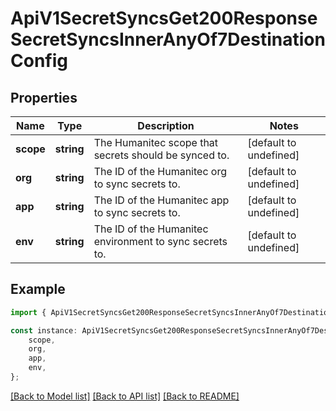 # ApiV1SecretSyncsGet200ResponseSecretSyncsInnerAnyOf7DestinationConfig


## Properties

Name | Type | Description | Notes
------------ | ------------- | ------------- | -------------
**scope** | **string** | The Humanitec scope that secrets should be synced to. | [default to undefined]
**org** | **string** | The ID of the Humanitec org to sync secrets to. | [default to undefined]
**app** | **string** | The ID of the Humanitec app to sync secrets to. | [default to undefined]
**env** | **string** | The ID of the Humanitec environment to sync secrets to. | [default to undefined]

## Example

```typescript
import { ApiV1SecretSyncsGet200ResponseSecretSyncsInnerAnyOf7DestinationConfig } from './api';

const instance: ApiV1SecretSyncsGet200ResponseSecretSyncsInnerAnyOf7DestinationConfig = {
    scope,
    org,
    app,
    env,
};
```

[[Back to Model list]](../README.md#documentation-for-models) [[Back to API list]](../README.md#documentation-for-api-endpoints) [[Back to README]](../README.md)

